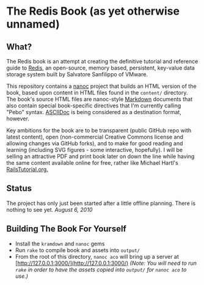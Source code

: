 The Redis Book (as yet otherwise unnamed)
=========================================

What?
-----

The Redis book is an attempt at creating the definitive tutorial and reference guide to [Redis](http://code.google.com/p/redis/), an open-source, 
memory based, persistent, key-value data storage system built by Salvatore Sanfilippo of VMware.

This repository contains a [nanoc](http://nanoc.stoneship.org/) project that builds an HTML version of the book, based
upon content in HTML files found in the `content/` directory. The book's source HTML files are nanoc-style [Markdown](http://daringfireball.net/projects/markdown/)
documents that also contain special book-specific directives that I'm currently calling "Pebo" syntax. [ASCIIDoc](http://www.methods.co.nz/asciidoc/)
is being considered as a destination format, however.

Key ambitions for the book are to be transparent (public GitHub repo with latest content), open (non-commercial Creative Commons license and allowing changes via GitHub forks),
and to make for good reading and learning (including SVG figures - some interactive, hopefully). I will be 
selling an attractive PDF and print book later on down the line while having the same content available online for free, rather
like Michael Hartl's [RailsTutorial.org.](http://railstutorial.org/)

Status
------

The project has only just been started after a little offline planning. There is nothing to see yet. *August 6, 2010*


Building The Book For Yourself
------------------------------

* Install the `kramdown` and `nanoc` gems
* Run `rake` to compile book and assets into `output/`
* From the root of this directory, `nanoc aco` will bring up a server at [http://127.0.0.1:3000/](http://127.0.0.1:3000/)
  *(Note: You will need to run `rake` in order to have the assets copied into `output/` for `nanoc aco` to use.)*
